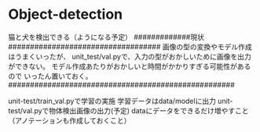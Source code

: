 # Object-detection
猫と犬を検出できる（ようになる予定）
#############現状###################################
画像の型の変換やモデル作成はうまくいったが、
unit_test/val.pyで、入力の型がおかしいために画像を出力ができない。
モデル作成あたりがおかしいと時間がかかりすぎる可能性があるので
いったん置いておく。
####################################################

unit-test/train_val.pyで学習の実施
学習データはdata/modelに出力
unit-test/val.pyで物体検出画像の出力(予定)
dataにデータをできるだけ増やすこと（アノテーションも作成しておくこと）
